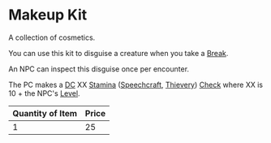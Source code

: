 # Makeup Kit

A collection of cosmetics.

You can use this kit to disguise a creature when you take a [Break](../../../Game%20Procedures/Core%20Procedures/Break.md).

An NPC can inspect this disguise once per encounter.

The PC makes a [DC](../../../Game%20Procedures/Core%20Procedures/DC.md) XX [Stamina](../../../Player%20Characters/Attributes/Stamina.md) ([Speechcraft](../../../Player%20Characters/Skills/Speechcraft.md), [Thievery](../../../Player%20Characters/Skills/Thievery.md)) [Check](../../../Game%20Procedures/Core%20Procedures/Check.md) where XX is 10 + the NPC's [Level](../../../Player%20Characters/Progression/Level.md).

| Quantity of Item | Price |
| ---------------- | ----- |
| 1                | 25    |
